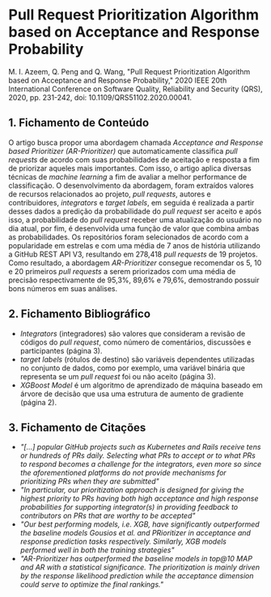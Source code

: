 # Pull Request Prioritization Algorithm based on Acceptance and Response Probability

M. I. Azeem, Q. Peng and Q. Wang, "Pull Request Prioritization Algorithm based on Acceptance and Response Probability," 2020 IEEE 20th International Conference on Software Quality, Reliability and Security (QRS), 2020, pp. 231-242, doi: 10.1109/QRS51102.2020.00041.

## 1. Fichamento de Conteúdo

O artigo busca propor uma abordagem chamada _Acceptance and Response based Prioritizer (AR-Prioritizer)_ que automaticamente classifica _pull requests_ de acordo com suas probabilidades de aceitação e resposta a fim de priorizar aqueles mais importantes. Com isso, o artigo aplica diversas técnicas de _machine learning_ a fim de avaliar a melhor performance de classificação. O desenvolvimento da abordagem, foram extraídos valores de recursos relacionados ao projeto, _pull requests_, autores e contribuidores, _integrators_ e _target labels_, em seguida é realizada a partir desses dados a predição da probabilidade do _pull request_ ser aceito e após isso, a probabilidade do _pull request_ receber uma atualização do usuário no dia atual, por fim, é desenvolvida uma função de valor que combina ambas as probabilidades. Os repositórios foram selecionados de acordo com a popularidade em estrelas e com uma média de 7 anos de história utilizando a GitHub REST API V3, resultando em 278,418 _pull requests_ de 19 projetos. Como resultado, a abordagem _AR-Prioritizer_ consegue recomendar os 5, 10 e 20 primeiros _pull requests_ a serem priorizados com uma média de precisão respectivamente de 95,3%, 89,6% e 79,6%, demostrando possuir bons números em suas análises.

## 2. Fichamento Bibliográfico

* _Integrators_ (integradores) são valores que consideram a revisão de códigos do _pull request_, como número de comentários, discussões e participantes (página 3).
* _target labels_ (rótulos de destino) são variáveis dependentes utilizadas no conjunto de dados, como por exemplo, uma variável binária que representa se um _pull request_ foi ou não aceito (página 3).
* _XGBoost Model_ é um algoritmo de aprendizado de máquina baseado em árvore de decisão que usa uma estrutura de aumento de gradiente (página 2).

## 3. Fichamento de Citações

* _"[...] popular GitHub projects such as Kubernetes and Rails receive tens or hundreds of PRs daily. Selecting what PRs to accept or to what PRs to respond becomes a challenge for the integrators, even more so since the aforementioned platforms do not provide mechanisms for prioritizing PRs when they are submitted"_
* _"In particular, our prioritization approach is designed for giving the highest priority to PRs having both high acceptance and high response probabilities for supporting integrator(s) in providing feedback to contributors on PRs that are worthy to be accepted"_
* _"Our best performing models, i.e. XGB, have significantly outperformed the baseline models Gousios et al. and PRioritizer in acceptance and response prediction tasks respectively. Similarly, XGB models performed well in both the training strategies"_
* _"AR-Prioritizer has outperformed the baseline models in top@10 MAP and AR with a statistical significance. The prioritization is mainly driven by the response likelihood prediction while the acceptance dimension could serve to optimize the final rankings."_
